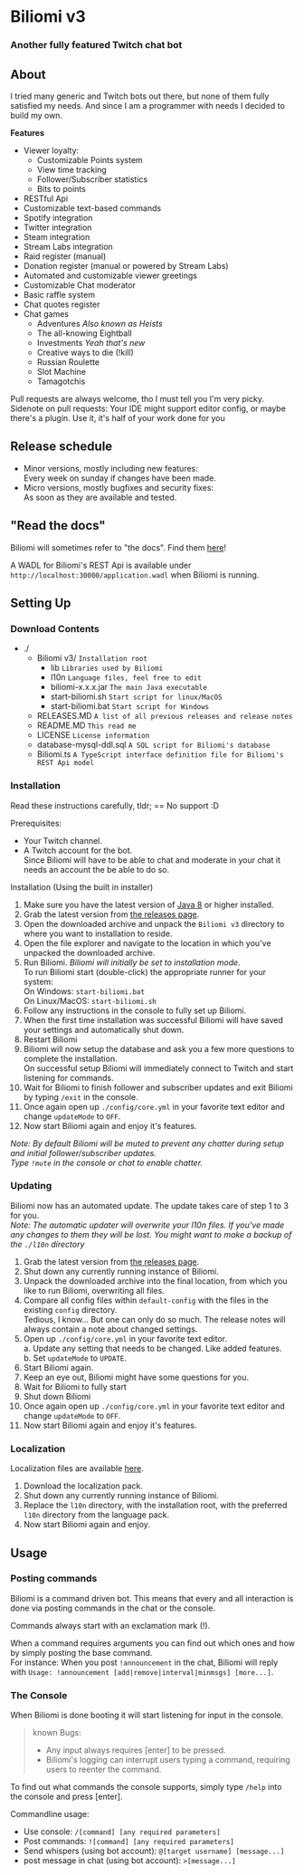 # Biliomi v3
### Another fully featured Twitch chat bot

## About
I tried many generic and Twitch bots out there, but none of them fully satisfied my needs.
And since I am a programmer with needs I decided to build my own.

**Features**
* Viewer loyalty:
  * Customizable Points system
  * View time tracking
  * Follower/Subscriber statistics
  * Bits to points
* RESTful Api
* Customizable text-based commands
* Spotify integration
* Twitter integration
* Steam integration
* Stream Labs integration
* Raid register (manual)
* Donation register (manual or powered by Stream Labs)
* Automated and customizable viewer greetings
* Customizable Chat moderator
* Basic raffle system
* Chat quotes register
* Chat games
  * Adventures *Also known as Heists*
  * The all-knowing Eightball
  * Investments *Yeah that's new*
  * Creative ways to die (!kill)
  * Russian Roulette
  * Slot Machine
  * Tamagotchis

Pull requests are always welcome, tho I must tell you I'm very picky.<br>
Sidenote on pull requests: Your IDE might support editor config, or maybe there's a plugin.
Use it, it's half of your work done for you

## Release schedule
* Minor versions, mostly including new features:<br>
Every week on sunday if changes have been made.
* Micro versions, mostly bugfixes and security fixes:<br>
As soon as they are available and tested.

## "Read the docs"
Biliomi will sometimes refer to "the docs". Find them [here](https://github.com/Juraji/Biliomi/wiki)!

A WADL for Biliomi's REST Api is available under `http://localhost:30000/application.wadl` when Biliomi is running.

## Setting Up
### Download Contents
* ./
  * Biliomi v3/ `Installation root`
    * lib `Libraries used by Biliomi`
    * l10n `Language files, feel free to edit`
    * biliomi-x.x.x.jar `The main Java executable`
    * start-biliomi.sh `Start script for linux/MacOS`
    * start-biliomi.bat `Start script for Windows`
  * RELEASES.MD `A list of all previous releases and release notes`
  * README.MD `This read me`
  * LICENSE `License information`
  * database-mysql-ddl.sql `A SQL script for Biliomi's database`
  * Biliomi.ts `A TypeScript interface definition file for Biliomi's REST Api model`

### Installation
Read these instructions carefully, tldr; == No support :D

Prerequisites:
* Your Twitch channel.
* A Twitch account for the bot.<br>
Since Biliomi will have to be able to chat and moderate in your chat it needs an account the be able to do so.

Installation (Using the built in installer)

1. Make sure you have the latest version of [Java 8](https://www.java.com/en/download/) or higher installed.
1. Grab the latest version from [the releases page](https://github.com/Juraji/Biliomi/releases).
1. Open the downloaded archive and unpack the `Biliomi v3` directory to where you want to installation to reside.
1. Open the file explorer and navigate to the location in which you've unpacked the downloaded archive.
1. Run Biliomi. *Biliomi will initially be set to installation mode.*<br>
  To run Biliomi start (double-click) the appropriate runner for your system:<br>
    On Windows: `start-biliomi.bat`<br>
    On Linux/MacOS: `start-biliomi.sh` 
1. Follow any instructions in the console to fully set up Biliomi.
1. When the first time installation was successful Biliomi will have saved your settings and automatically shut down.
1. Restart Biliomi
1. Biliomi will now setup the database and ask you a few more questions to complete the installation.<br>
On successful setup Biliomi will immediately connect to Twitch and start listening for commands.
1. Wait for Biliomi to finish follower and subscriber updates and exit Biliomi by typing `/exit` in the console.
1. Once again open up `./config/core.yml` in your favorite text editor and change `updateMode` to `OFF`.
1. Now start Biliomi again and enjoy it's features.

*Note: By default Biliomi will be muted to prevent any chatter during setup and initial follower/subscriber updates.*  
*Type `!mute` in the console or chat to enable chatter.*

### Updating
Biliomi now has an automated update. The update takes care of step 1 to 3 for you.<br>
*Note: The automatic updater will overwrite your l10n files. If you've made any changes to them they will be lost.*
*You might want to make a backup of the `./l10n` directory*

1. Grab the latest version from [the releases page](https://github.com/Juraji/Biliomi/releases).
1. Shut down any currently running instance of Biliomi.
1. Unpack the downloaded archive into the final location, from which you like to run Biliomi, overwriting all files.
1. Compare all config files within `default-config` with the files in the existing `config` directory.<br>
Tedious, I know... But one can only do so much. The release notes will always contain a note about changed settings.
1. Open up `./config/core.yml` in your favorite text editor.<br>
  a. Update any setting that needs to be changed. Like added features.<br>
  b. Set `updateMode` to `UPDATE`.
1. Start Biliomi again.
1. Keep an eye out, Biliomi might have some questions for you.
1. Wait for Biliomi to fully start
1. Shut down Biliomi
1. Once again open up `./config/core.yml` in your favorite text editor and change `updateMode` to `OFF`.
1. Now start Biliomi again and enjoy it's features.

### Localization
Localization files are available [here](https://github.com/Juraji/Biliomi-L10N).

1. Download the localization pack.
1. Shut down any currently running instance of Biliomi.
1. Replace the `l10n` directory, with the installation root, with the preferred `l10n` directory from the language pack.
1. Now start Biliomi again and enjoy.

## Usage
### Posting commands
Biliomi is a command driven bot. This means that every and all interaction is done via posting commands in the chat or the console.

Commands always start with an exclamation mark (!).

When a command requires arguments you can find out which ones and how by simply posting the base command.<br>
For instance: When you post `!announcement` in the chat, Biliomi will reply with `Usage: !announcement [add|remove|interval|minmsgs] [more...]`.

### The Console
When Biliomi is done booting it will start listening for input in the console.

> known Bugs:
> * Any input always requires [enter] to be pressed.
> * Biliomi's logging can interrupt users typing a command, requiring users to reenter the command.

To find out what commands the console supports, simply type `/help` into the console and press [enter].

Commandline usage:
* Use console: `/[command] [any required parameters]`
* Post commands: `![command] [any required parameters]`
* Send whispers (using bot account): `@[target username] [message...]`
* post message in chat (using bot account): `>[message...]`

